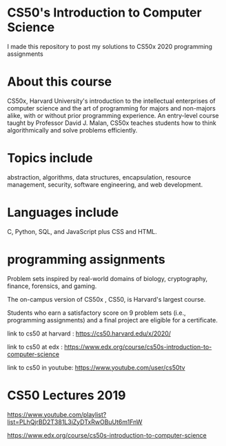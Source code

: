 # CS50's Introduction to Computer Science

I made this repository to post my solutions to CS50x 2020 programming assignments


# About this course

CS50x, Harvard University's introduction to the intellectual 
enterprises of computer science and the art of programming for majors 
and non-majors alike, with or without prior programming experience. 
An entry-level course taught by Professor David J. Malan, CS50x teaches 
students how to think algorithmically and solve problems efficiently. 



# Topics include 

abstraction, algorithms, data structures, encapsulation, resource management, 
security, software engineering, and web development. 

# Languages include 

C, Python, SQL, and JavaScript plus CSS and HTML. 


# programming assignments

Problem sets inspired by real-world domains of biology, cryptography, finance, 
forensics, and gaming. 

The on-campus version of CS50x , CS50, is Harvard's largest course.

Students who earn a satisfactory score on 9 problem sets (i.e., programming assignments)
and a final project are eligible for a certificate.


link to cs50 at harvard  :  https://cs50.harvard.edu/x/2020/


link to cs50 at edx  :  https://www.edx.org/course/cs50s-introduction-to-computer-science


link to cs50 in youtube:  https://www.youtube.com/user/cs50tv

# CS50 Lectures 2019

https://www.youtube.com/playlist?list=PLhQjrBD2T381L3iZyDTxRwOBuUt6m1FnW


https://www.edx.org/course/cs50s-introduction-to-computer-science
 

